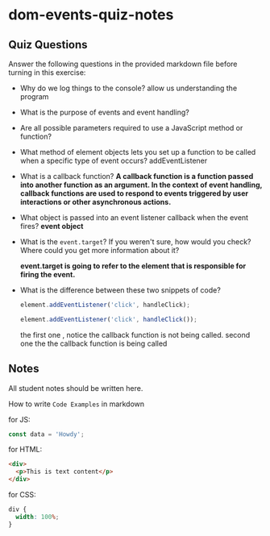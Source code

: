 # dom-events-quiz-notes

## Quiz Questions

Answer the following questions in the provided markdown file before turning in this exercise:

- Why do we log things to the console?
  allow us understanding the program

- What is the purpose of events and event handling?

- Are all possible parameters required to use a JavaScript method or function?

- What method of element objects lets you set up a function to be called when a specific type of event occurs?
  addEventListener
- What is a callback function?
  **A callback function is a function passed into another function as an argument. In the context of event handling, callback functions are used to respond to events triggered by user interactions or other asynchronous actions.**

- What object is passed into an event listener callback when the event fires?
  **event object**

- What is the `event.target`? If you weren't sure, how would you check? Where could you get more information about it?

  **event.target is going to refer to the element that is responsible for firing the event.**

- What is the difference between these two snippets of code?
  ```js
  element.addEventListener('click', handleClick);
  ```
  ```js
  element.addEventListener('click', handleClick());
  ```
  the first one , notice the callback function is not being called.
  second one the the callback function is being called

## Notes

All student notes should be written here.

How to write `Code Examples` in markdown

for JS:

```javascript
const data = 'Howdy';
```

for HTML:

```html
<div>
  <p>This is text content</p>
</div>
```

for CSS:

```css
div {
  width: 100%;
}
```
